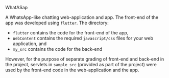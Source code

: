 
WhatASap

A WhatsApp-like chatting web-application and app. 
The front-end of the app was developed using `flutter`.
The directory:
- `flutter` contains the code for the front-end of the app,
- `WebContent` contains the required `javascript/css` files for your web application, and
- `my_src` contains the code for the back-end

However, for the purpose of separate grading of front-end and back-end in the project, servlets in `sample_src` (provided as part of the project) were used by the front-end code in the web-application and the app.
